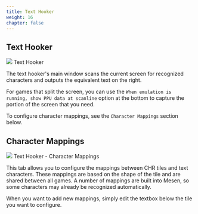 ```yaml
---
title: Text Hooker
weight: 16
chapter: false
---
```


## Text Hooker ##

<div class="imgBox"><div>
	<img src="/images/TextHooker.png" />
	<span>Text Hooker</span>
</div></div>

The text hooker's main window scans the current screen for recognized characters and outputs the equivalent text on the right.  

For games that split the screen, you can use the `When emulation is running, show PPU data at scanline` option at the bottom to capture the portion of the screen that you need.  

To configure character mappings, see the `Character Mappings` section below.

## Character Mappings ##

<div class="imgBox"><div>
	<img src="/images/TextHookerCharacterMappings.png" />
	<span>Text Hooker - Character Mappings</span>
</div></div>

This tab allows you to configure the mappings between CHR tiles and text characters. These mappings are based on the shape of the tile and are shared between all games. A number of mappings are built into Mesen, so some characters may already be recognized automatically.  

When you want to add new mappings, simply edit the textbox below the tile you want to configure.